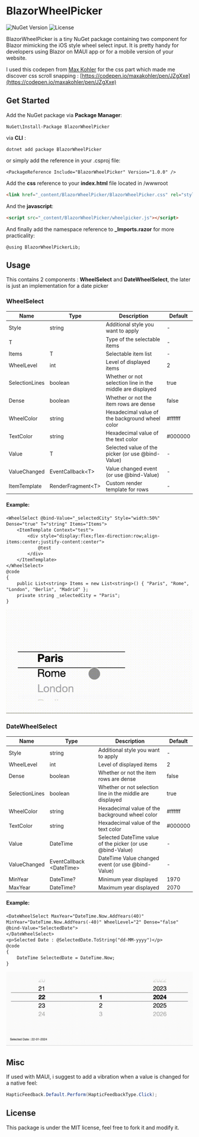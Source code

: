 # BlazorWheelPicker
![NuGet Version](https://img.shields.io/nuget/v/BlazorWheelPicker)
![License](https://img.shields.io/badge/license-MIT-green)


BlazorWheelPicker is a tiny NuGet package containing two component for Blazor mimicking the iOS style wheel select input. It is pretty handy for developers using Blazor on MAUI app or for a mobile version of your website.

I used this codepen from [Max Kohler](https://codepen.io/maxakohler) for the css part  which made me discover css scroll snapping : [https://codepen.io/maxakohler/pen/JZgXxe](https://codepen.io/maxakohler/pen/JZgXxe)


## Get Started

Add the NuGet package via **Package Manager**:

```
NuGet\Install-Package BlazorWheelPicker 
```

via **CLI** : 

```
dotnet add package BlazorWheelPicker
```

or simply add the reference in your .csproj file:

```
<PackageReference Include="BlazorWheelPicker" Version="1.0.0" />
```

Add the **css** reference to your **index.html** file located in /wwwroot

```html
<link href="_content/BlazorWheelPicker/BlazorWheelPicker.css" rel="stylesheet" />
```

And the **javascript**:

```html
<script src="_content/BlazorWheelPicker/wheelpicker.js"></script>
```

And finally add the namespace reference to **_Imports.razor** for more practicality:

```razor
@using BlazorWheelPickerLib;
```

## Usage

This contains 2 components : **WheelSelect** and **DateWheelSelect**, the later is just an implementation for a date picker

### WheelSelect

|Name| Type | Description  | Default|
|---|---|---|---|
| Style |  string |  Additional style you want to apply | - |
| T |   |  Type of the selectable items | - |
| Items  |  T | Selectable item list  | - |
| WheelLevel  | int  |  Level of displayed items | 2 |
| SelectionLines  | boolean  |  Whether or not selection line in the middle are displayed| true |
| Dense  | boolean  |  Whether or not the item rows are dense| false |
| WheelColor  | string  |  Hexadecimal value of the background wheel color| #ffffff |
| TextColor  | string  |  Hexadecimal value of the text color| #000000 |
| Value  | T  |  Selected value of the picker (or use @bind-Value)| -|
| ValueChanged  |  EventCallback\<T>  |  Value changed event (or use @bind-Value)| - |
| ItemTemplate  |  RenderFragment\<T>  |  Custom render template for rows| - |

#### Example:
```razor
<WheelSelect @bind-Value="_selectedCity" Style="width:50%" Dense="true" T="string" Items="Items">
    <ItemTemplate Context="test">
        <div style="display:flex;flex-direction:row;align-items:center;justify-content:center">
            @test
        </div>
    </ItemTemplate>
</WheelSelect>
@code
{
    public List<string> Items = new List<string>() { "Paris", "Rome", "London", "Berlin", "Madrid" };
    private string _selectedCity = "Paris";
}
```

![Example of wheel select](https://github.com/johnbelot/BlazorWheelInput/blob/main/SimpleWheel.gif)

### DateWheelSelect

|Name| Type | Description  | Default|
|---|---|---|---|
| Style |  string |  Additional style you want to apply | - |
| WheelLevel  | int  |  Level of displayed items | 2 |
| Dense  | boolean  |  Whether or not the item rows are dense| false |
| SelectionLines  | boolean  |  Whether or not selection line in the middle are displayed| true |
| WheelColor  | string  |  Hexadecimal value of the background wheel color| #ffffff |
| TextColor  | string  |  Hexadecimal value of the text color| #000000 |
| Value  | DateTime  |  Selected DateTime value of the picker (or use @bind-Value)| -|
| ValueChanged  |  EventCallback \<DateTime>  |  DateTime Value changed event (or use @bind-Value)| - |
| MinYear  |  DateTime?  |  Minimum year displayed| 1970 |
| MaxYear  |  DateTime?  |  Maximum year displayed| 2070 |

#### Example:
```razor
<DateWheelSelect MaxYear="DateTime.Now.AddYears(40)" MinYear="DateTime.Now.AddYears(-40)" WheelLevel="2" Dense="false" @bind-Value="SelectedDate">
</DateWheelSelect>
<p>Selected Date : @SelectedDate.ToString("dd-MM-yyyy")</p>
@code
{
    DateTime SelectedDate = DateTime.Now;
}
```

![Example of date wheel select](https://github.com/johnbelot/BlazorWheelInput/blob/main/DateWheel.gif)


## Misc

If used with MAUI, i suggest to add a vibration when a value is changed for a native feel:

```cs
HapticFeedback.Default.Perform(HapticFeedbackType.Click);
```

## License

This package is under the MIT license, feel free to fork it and modify it.
